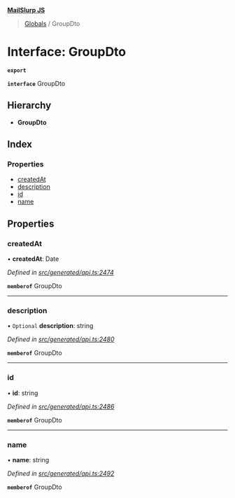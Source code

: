 **[MailSlurp JS](../README.md)**

> [Globals](../README.md) / GroupDto

# Interface: GroupDto

**`export`** 

**`interface`** GroupDto

## Hierarchy

* **GroupDto**

## Index

### Properties

* [createdAt](groupdto.md#createdat)
* [description](groupdto.md#description)
* [id](groupdto.md#id)
* [name](groupdto.md#name)

## Properties

### createdAt

•  **createdAt**: Date

*Defined in [src/generated/api.ts:2474](https://github.com/mailslurp/mailslurp-client/blob/37bf78e/src/generated/api.ts#L2474)*

**`memberof`** GroupDto

___

### description

• `Optional` **description**: string

*Defined in [src/generated/api.ts:2480](https://github.com/mailslurp/mailslurp-client/blob/37bf78e/src/generated/api.ts#L2480)*

**`memberof`** GroupDto

___

### id

•  **id**: string

*Defined in [src/generated/api.ts:2486](https://github.com/mailslurp/mailslurp-client/blob/37bf78e/src/generated/api.ts#L2486)*

**`memberof`** GroupDto

___

### name

•  **name**: string

*Defined in [src/generated/api.ts:2492](https://github.com/mailslurp/mailslurp-client/blob/37bf78e/src/generated/api.ts#L2492)*

**`memberof`** GroupDto
